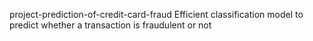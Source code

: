 project-prediction-of-credit-card-fraud
Efficient classification model to predict whether a transaction is fraudulent or not
